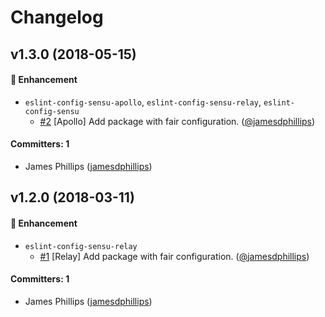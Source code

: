 # Changelog

## v1.3.0 (2018-05-15)

#### :nail_care: Enhancement
* `eslint-config-sensu-apollo`, `eslint-config-sensu-relay`, `eslint-config-sensu`
  * [#2](https://github.com/sensu/eslint-config-sensu/pull/2) [Apollo] Add package with fair configuration. ([@jamesdphillips](https://github.com/jamesdphillips))

#### Committers: 1
- James Phillips ([jamesdphillips](https://github.com/jamesdphillips))

## v1.2.0 (2018-03-11)

#### :nail_care: Enhancement

* `eslint-config-sensu-relay`
  * [#1](https://github.com/sensu/eslint-config-sensu/pull/1) [Relay] Add
    package with fair configuration.
    ([@jamesdphillips](https://github.com/jamesdphillips))

#### Committers: 1
- James Phillips ([jamesdphillips](https://github.com/jamesdphillips))
